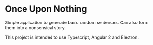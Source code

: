# Once Upon Nothing

Simple application to generate basic random sentences. Can also form them into a nonsensical story.

This project is intended to use Typescript, Angular 2 and Electron.
